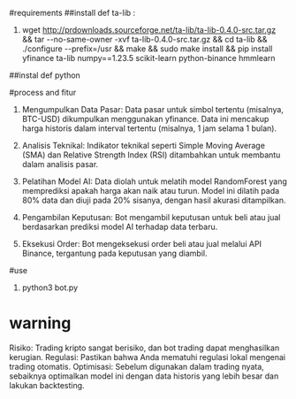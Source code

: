 #requirements
##install def ta-lib :
1. wget http://prdownloads.sourceforge.net/ta-lib/ta-lib-0.4.0-src.tar.gz && tar --no-same-owner -xvf ta-lib-0.4.0-src.tar.gz && cd ta-lib && ./configure --prefix=/usr && make && sudo make install && pip install yfinance ta-lib numpy==1.23.5 scikit-learn python-binance hmmlearn

##instal def python
 
#process and fitur
1. Mengumpulkan Data Pasar: Data pasar untuk simbol tertentu (misalnya, BTC-USD) dikumpulkan menggunakan yfinance. Data ini mencakup harga historis dalam interval tertentu (misalnya, 1 jam selama 1 bulan).

2. Analisis Teknikal: Indikator teknikal seperti Simple Moving Average (SMA) dan Relative Strength Index (RSI) ditambahkan untuk membantu dalam analisis pasar.

3. Pelatihan Model AI: Data diolah untuk melatih model RandomForest yang memprediksi apakah harga akan naik atau turun. Model ini dilatih pada 80% data dan diuji pada 20% sisanya, dengan hasil akurasi ditampilkan.

4. Pengambilan Keputusan: Bot mengambil keputusan untuk beli atau jual berdasarkan prediksi model AI terhadap data terbaru.

5. Eksekusi Order: Bot mengeksekusi order beli atau jual melalui API Binance, tergantung pada keputusan yang diambil.

#use
1. python3 bot.py

# warning
Risiko: Trading kripto sangat berisiko, dan bot trading dapat menghasilkan kerugian.
Regulasi: Pastikan bahwa Anda mematuhi regulasi lokal mengenai trading otomatis.
Optimisasi: Sebelum digunakan dalam trading nyata, sebaiknya optimalkan model ini dengan data historis yang lebih besar dan lakukan backtesting.
